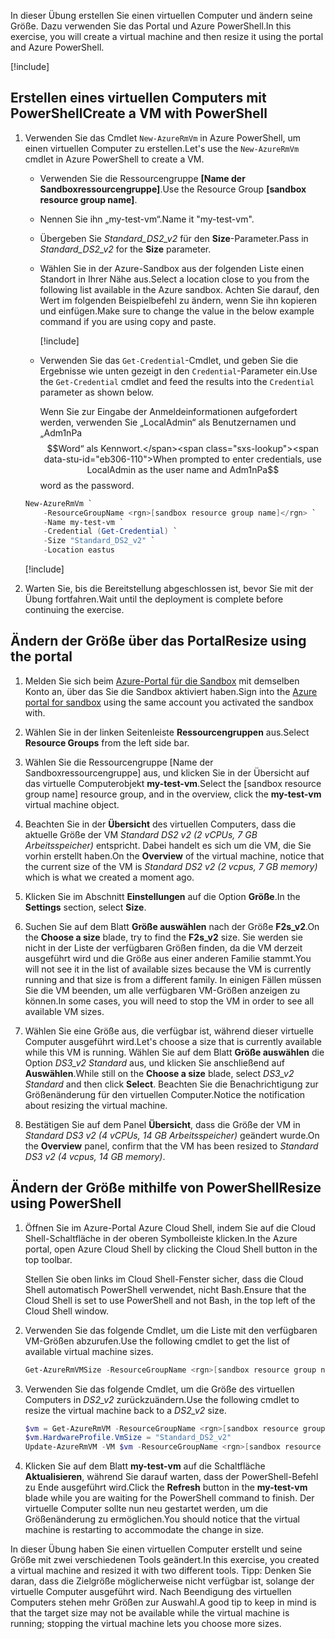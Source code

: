 <span data-ttu-id="eb306-101">In dieser Übung erstellen Sie einen virtuellen Computer und ändern seine Größe. Dazu verwenden Sie das Portal und Azure PowerShell.</span><span class="sxs-lookup"><span data-stu-id="eb306-101">In this exercise, you will create a virtual machine and then resize it using the portal and Azure PowerShell.</span></span>

[!include[](../../../includes/azure-sandbox-activate.md)]

## <a name="create-a-vm-with-powershell"></a><span data-ttu-id="eb306-102">Erstellen eines virtuellen Computers mit PowerShell</span><span class="sxs-lookup"><span data-stu-id="eb306-102">Create a VM with PowerShell</span></span>

1. <span data-ttu-id="eb306-103">Verwenden Sie das Cmdlet `New-AzureRmVm` in Azure PowerShell, um einen virtuellen Computer zu erstellen.</span><span class="sxs-lookup"><span data-stu-id="eb306-103">Let's use the `New-AzureRmVm` cmdlet in Azure PowerShell to create a VM.</span></span>
    - <span data-ttu-id="eb306-104">Verwenden Sie die Ressourcengruppe **<rgn>[Name der Sandboxressourcengruppe]</rgn>**.</span><span class="sxs-lookup"><span data-stu-id="eb306-104">Use the Resource Group **<rgn>[sandbox resource group name]</rgn>**.</span></span>
    - <span data-ttu-id="eb306-105">Nennen Sie ihn „my-test-vm“.</span><span class="sxs-lookup"><span data-stu-id="eb306-105">Name it "my-test-vm".</span></span>
    - <span data-ttu-id="eb306-106">Übergeben Sie _Standard_DS2_v2_ für den **Size**-Parameter.</span><span class="sxs-lookup"><span data-stu-id="eb306-106">Pass in _Standard_DS2_v2_ for the **Size** parameter.</span></span>
    - <span data-ttu-id="eb306-107">Wählen Sie in der Azure-Sandbox aus der folgenden Liste einen Standort in Ihrer Nähe aus.</span><span class="sxs-lookup"><span data-stu-id="eb306-107">Select a location close to you from the following list available in the Azure sandbox.</span></span> <span data-ttu-id="eb306-108">Achten Sie darauf, den Wert im folgenden Beispielbefehl zu ändern, wenn Sie ihn kopieren und einfügen.</span><span class="sxs-lookup"><span data-stu-id="eb306-108">Make sure to change the value in the below example command if you are using copy and paste.</span></span>

        [!include[](../../../includes/azure-sandbox-regions-note.md)]

    - <span data-ttu-id="eb306-109">Verwenden Sie das `Get-Credential`-Cmdlet, und geben Sie die Ergebnisse wie unten gezeigt in den `Credential`-Parameter ein.</span><span class="sxs-lookup"><span data-stu-id="eb306-109">Use the `Get-Credential` cmdlet and feed the results into the `Credential` parameter as shown below.</span></span>

       <span data-ttu-id="eb306-110">Wenn Sie zur Eingabe der Anmeldeinformationen aufgefordert werden, verwenden Sie „LocalAdmin“ als Benutzernamen und „Adm1nPa$$Word“ als Kennwort.</span><span class="sxs-lookup"><span data-stu-id="eb306-110">When prompted to enter credentials, use LocalAdmin as the user name and Adm1nPa$$word as the password.</span></span>

    ```powershell
    New-AzureRmVm `
        -ResourceGroupName <rgn>[sandbox resource group name]</rgn> `
        -Name my-test-vm `
        -Credential (Get-Credential) `
        -Size "Standard_DS2_v2" `
        -Location eastus
    ```

    [!include[](../../../includes/azure-cloudshell-copy-paste-tip.md)]


1. <span data-ttu-id="eb306-111">Warten Sie, bis die Bereitstellung abgeschlossen ist, bevor Sie mit der Übung fortfahren.</span><span class="sxs-lookup"><span data-stu-id="eb306-111">Wait until the deployment is complete before continuing the exercise.</span></span>

## <a name="resize-using-the-portal"></a><span data-ttu-id="eb306-112">Ändern der Größe über das Portal</span><span class="sxs-lookup"><span data-stu-id="eb306-112">Resize using the portal</span></span>

1. <span data-ttu-id="eb306-113">Melden Sie sich beim [Azure-Portal für die Sandbox](https://portal.azure.com/learn.docs.microsoft.com?azure-portal=true) mit demselben Konto an, über das Sie die Sandbox aktiviert haben.</span><span class="sxs-lookup"><span data-stu-id="eb306-113">Sign into the [Azure portal for sandbox](https://portal.azure.com/learn.docs.microsoft.com?azure-portal=true) using the same account you activated the sandbox with.</span></span>

1. <span data-ttu-id="eb306-114">Wählen Sie in der linken Seitenleiste **Ressourcengruppen** aus.</span><span class="sxs-lookup"><span data-stu-id="eb306-114">Select **Resource Groups** from the left side bar.</span></span>

1. <span data-ttu-id="eb306-115">Wählen Sie die Ressourcengruppe <rgn>[Name der Sandboxressourcengruppe]</rgn> aus, und klicken Sie in der Übersicht auf das virtuelle Computerobjekt **my-test-vm**.</span><span class="sxs-lookup"><span data-stu-id="eb306-115">Select the <rgn>[sandbox resource group name]</rgn> resource group, and in the overview, click the **my-test-vm** virtual machine object.</span></span>

1. <span data-ttu-id="eb306-116">Beachten Sie in der **Übersicht** des virtuellen Computers, dass die aktuelle Größe der VM _Standard DS2 v2 (2 vCPUs, 7 GB Arbeitsspeicher)_ entspricht. Dabei handelt es sich um die VM, die Sie vorhin erstellt haben.</span><span class="sxs-lookup"><span data-stu-id="eb306-116">On the **Overview** of the virtual machine, notice that the current size of the VM is _Standard DS2 v2 (2 vcpus, 7 GB memory)_ which is what we created a moment ago.</span></span>

1. <span data-ttu-id="eb306-117">Klicken Sie im Abschnitt **Einstellungen** auf die Option **Größe**.</span><span class="sxs-lookup"><span data-stu-id="eb306-117">In the **Settings** section, select **Size**.</span></span>

1. <span data-ttu-id="eb306-118">Suchen Sie auf dem Blatt **Größe auswählen** nach der Größe **F2s_v2**.</span><span class="sxs-lookup"><span data-stu-id="eb306-118">On the **Choose a size** blade, try to find the **F2s_v2** size.</span></span> <span data-ttu-id="eb306-119">Sie werden sie nicht in der Liste der verfügbaren Größen finden, da die VM derzeit ausgeführt wird und die Größe aus einer anderen Familie stammt.</span><span class="sxs-lookup"><span data-stu-id="eb306-119">You will not see it in the list of available sizes because the VM is currently running and that size is from a different family.</span></span> <span data-ttu-id="eb306-120">In einigen Fällen müssen Sie die VM beenden, um alle verfügbaren VM-Größen anzeigen zu können.</span><span class="sxs-lookup"><span data-stu-id="eb306-120">In some cases, you will need to stop the VM in order to see all available VM sizes.</span></span>

1. <span data-ttu-id="eb306-121">Wählen Sie eine Größe aus, die verfügbar ist, während dieser virtuelle Computer ausgeführt wird.</span><span class="sxs-lookup"><span data-stu-id="eb306-121">Let's choose a size that is currently available while this VM is running.</span></span> <span data-ttu-id="eb306-122">Wählen Sie auf dem Blatt **Größe auswählen** die Option _DS3_v2 Standard_ aus, und klicken Sie anschließend auf **Auswählen**.</span><span class="sxs-lookup"><span data-stu-id="eb306-122">While still on the **Choose a size** blade, select _DS3_v2 Standard_ and then click **Select**.</span></span> <span data-ttu-id="eb306-123">Beachten Sie die Benachrichtigung zur Größenänderung für den virtuellen Computer.</span><span class="sxs-lookup"><span data-stu-id="eb306-123">Notice the notification about resizing the virtual machine.</span></span>

1. <span data-ttu-id="eb306-124">Bestätigen Sie auf dem Panel **Übersicht**, dass die Größe der VM in _Standard DS3 v2 (4 vCPUs, 14 GB Arbeitsspeicher)_ geändert wurde.</span><span class="sxs-lookup"><span data-stu-id="eb306-124">On the **Overview** panel, confirm that the VM has been resized to _Standard DS3 v2 (4 vcpus, 14 GB memory)_.</span></span>

## <a name="resize-using-powershell"></a><span data-ttu-id="eb306-125">Ändern der Größe mithilfe von PowerShell</span><span class="sxs-lookup"><span data-stu-id="eb306-125">Resize using PowerShell</span></span>

1. <span data-ttu-id="eb306-126">Öffnen Sie im Azure-Portal Azure Cloud Shell, indem Sie auf die Cloud Shell-Schaltfläche in der oberen Symbolleiste klicken.</span><span class="sxs-lookup"><span data-stu-id="eb306-126">In the Azure portal, open Azure Cloud Shell by clicking the Cloud Shell button in the top toolbar.</span></span>

    <span data-ttu-id="eb306-127">Stellen Sie oben links im Cloud Shell-Fenster sicher, dass die Cloud Shell automatisch PowerShell verwendet, nicht Bash.</span><span class="sxs-lookup"><span data-stu-id="eb306-127">Ensure that the Cloud Shell is set to use PowerShell and not Bash, in the top left of the Cloud Shell window.</span></span>

1. <span data-ttu-id="eb306-128">Verwenden Sie das folgende Cmdlet, um die Liste mit den verfügbaren VM-Größen abzurufen.</span><span class="sxs-lookup"><span data-stu-id="eb306-128">Use the following cmdlet to get the list of available virtual machine sizes.</span></span>

    ```PowerShell
    Get-AzureRmVMSize -ResourceGroupName <rgn>[sandbox resource group name]</rgn> -VMName my-test-vm
    ```

1. <span data-ttu-id="eb306-129">Verwenden Sie das folgende Cmdlet, um die Größe des virtuellen Computers in _DS2_v2_ zurückzuändern.</span><span class="sxs-lookup"><span data-stu-id="eb306-129">Use the following cmdlet to resize the virtual machine back to a _DS2_v2_ size.</span></span>

    ```PowerShell
    $vm = Get-AzureRmVM -ResourceGroupName <rgn>[sandbox resource group name]</rgn> -VMName my-test-vm
    $vm.HardwareProfile.VmSize = "Standard_DS2_v2"
    Update-AzureRmVM -VM $vm -ResourceGroupName <rgn>[sandbox resource group name]</rgn>
    ```

1. <span data-ttu-id="eb306-130">Klicken Sie auf dem Blatt **my-test-vm** auf die Schaltfläche **Aktualisieren**, während Sie darauf warten, dass der PowerShell-Befehl zu Ende ausgeführt wird.</span><span class="sxs-lookup"><span data-stu-id="eb306-130">Click the **Refresh** button in the **my-test-vm** blade while you are waiting for the PowerShell command to finish.</span></span> <span data-ttu-id="eb306-131">Der virtuelle Computer sollte nun neu gestartet werden, um die Größenänderung zu ermöglichen.</span><span class="sxs-lookup"><span data-stu-id="eb306-131">You should notice that the virtual machine is restarting to accommodate the change in size.</span></span>

<span data-ttu-id="eb306-132">In dieser Übung haben Sie einen virtuellen Computer erstellt und seine Größe mit zwei verschiedenen Tools geändert.</span><span class="sxs-lookup"><span data-stu-id="eb306-132">In this exercise, you created a virtual machine and resized it with two different tools.</span></span> <span data-ttu-id="eb306-133">Tipp: Denken Sie daran, dass die Zielgröße möglicherweise nicht verfügbar ist, solange der virtuelle Computer ausgeführt wird. Nach Beendigung des virtuellen Computers stehen mehr Größen zur Auswahl.</span><span class="sxs-lookup"><span data-stu-id="eb306-133">A good tip to keep in mind is that the target size may not be available while the virtual machine is running; stopping the virtual machine lets you choose more sizes.</span></span>